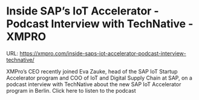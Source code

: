 # Inside SAP’s IoT Accelerator - Podcast Interview with TechNative - XMPRO

URL: https://xmpro.com/inside-saps-iot-accelerator-podcast-interview-technative/

XMPro’s CEO recently joined Eva Zauke, head of the SAP IoT Startup Accelerator program and COO of IoT and Digital Supply Chain at SAP, on a podcast interview with TechNative about the new SAP IoT Accelerator program in Berlin. 
Click here to listen to the podcast